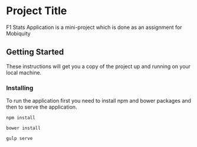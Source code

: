 # Project Title

F1 Stats Application is a mini-project which is done as an assignment for Mobiquity

## Getting Started

These instructions will get you a copy of the project up and running on your local machine.

### Installing

To run the application first you need to install npm and bower packages and then to serve the application.

```
npm install
```

```
bower install
```

```
gulp serve
```
